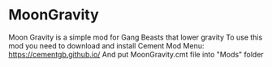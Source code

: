 # MoonGravity
Moon Gravity is a simple mod for Gang Beasts that lower gravity
To use this mod you need to download and install Cement Mod Menu: https://cementgb.github.io/
And put MoonGravity.cmt file into "Mods" folder
